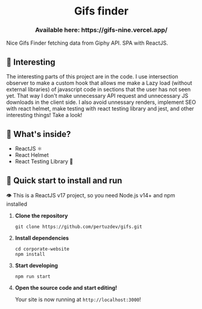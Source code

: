 <h1 align="center">
  Gifs finder
</h1>

<h3 align="center"> 
  Available here: https://gifs-nine.vercel.app/
</h3>

Nice Gifs Finder fetching data from Giphy API. SPA with ReactJS.

## 👀 Interesting

The interesting parts of this project are in the code. I use intersection observer to make a custom hook that allows me make a Lazy load (without external libraries) of javascript code in sections that the user has not seen yet. That way I don't make unnecessary API request and unnecessary JS downloads in the client side. I also avoid unnessary renders, implement SEO with react helmet, make testing with react testing library and jest, and other interesting things! Take a look!


## 🧐 What's inside?

- ReactJS ⚛
- React Helmet 
- React Testing Library 🐙


## 🚀 Quick start to install and run

👁 This is a ReactJS v17 project, so you need Node.js v14+ and npm installed 

1.  **Clone the repository**

    ```shell
    git clone https://github.com/pertuzdev/gifs.git
    ```

1.  **Install dependencies**

    ```shell
    cd corporate-website
    npm install
    ```
    
1.  **Start developing**

    ```shell
    npm run start
    ```

1.  **Open the source code and start editing!**

    Your site is now running at `http://localhost:3000`!

